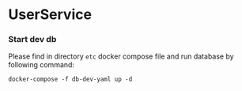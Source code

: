 # UserService

### Start dev db
Please find in directory `etc` docker compose file and run database by following command:

`docker-compose -f db-dev-yaml up -d`
